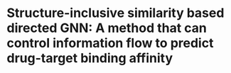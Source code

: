 # Structure-inclusive similarity based directed GNN: A method that can control information flow to predict drug-target binding affinity

